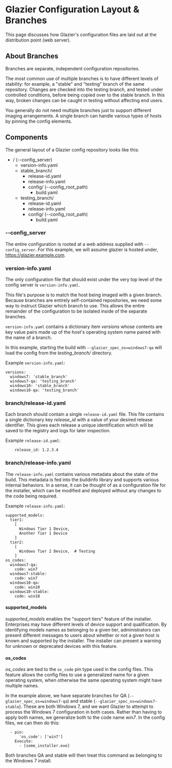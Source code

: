 # Glazier Configuration Layout & Branches

This page discusses how Glazier's configuration files are laid out at the
distribution point (web server).

## About Branches

Branches are separate, independent configuration repositories.

The most common use of multiple branches is to have different levels of
stability: for example, a "stable" and "testing" branch of the same repository.
Changes are checked into the testing branch, and tested under controlled
conditions, before being copied over to the stable branch. In this way, broken
changes can be caught in testing without affecting end users.

You generally do not need multiple branches just to support different imaging
arrangements. A single branch can handle various types of hosts by pinning the
config elements.

## Components

The general layout of a Glazier config repository looks like this:

*   / (--config_server)
    *   version-info.yaml
    *   stable_branch/
        *   release-id.yaml
        *   release-info.yaml
        *   config/ (--config_root_path)
            *   build.yaml
    *   testing_branch/
        *   release-id.yaml
        *   release-info.yaml
        *   config/ (--config_root_path)
            *   build.yaml

### --config_server

The entire configuration is rooted at a web address supplied with
`--config_server`. For this example, we will assume glazier is hosted under,
https://glazier.example.com.

### version-info.yaml

The only configuration file that should exist under the very top level of the
config server is `version-info.yaml`.

This file's purpose is to match the host being imaged with a given branch.
Because branches are entirely self-contained repositories, we need some way to
instruct Glazier which branch to use. This allows the entire remainder of the
configuration to be isolated inside of the separate branches.

`version-info.yaml` contains a dictionary item *versions* whose contents are key
value pairs made up of the host's operating system name paired with the name of
a branch.

In this example, starting the build with `--glazier_spec_os=windows7-qa` will
load the config from the *testing_branch/* directory.

Example `version-info.yaml`:

    versions:
      windows7: 'stable_branch'
      windows7-qa: 'testing_branch'
      windows10: 'stable_branch'
      windows10-qa: 'testing_branch'

### branch/release-id.yaml

Each branch should contain a single `release-id.yaml` file. This file contains a
single dictionary key *release_id* with a value of your desired release
identifier. This gives each release a unique identification which will be saved
to the registry and logs for later inspection.

Example `release-id.yaml`:

        release_id: 1.2.3.4

### branch/release-info.yaml

The `release-info.yaml` contains various metadata about the state of the build.
This metadata is fed into the buildinfo library and supports various internal
behaviors. In a sense, it can be thought of as a configuration file for the
installer, which can be modified and deployed without any changes to the code
being required.

Example `release-info.yaml`:

    supported_models:
      tier1:
        [
          Windows Tier 1 Device,
          Another Tier 1 Device
        ]
      tier2:
        [
          Windows Tier 2 Device,  # Testing
        ]
    os_codes:
      windows7-qa:
        code: win7
      windows7-stable:
        code: win7
      windows10-qa:
        code: win10
      windows10-stable:
        code: win10

#### supported_models

*supported_models* enables the "support tiers" feature of the installer.
Enterprises may have different levels of device support and qualification. By
identifying models names as belonging to a given tier, administrators can
present different messages to users about whether or not a given host is known
and supported by the installer. The installer can present a warning for unknown
or deprecated devices with this feature.

#### os_codes

*os_codes* are tied to the `os_code` pin type used in the config files. This
feature allows the config files to use a generalized name for a given operating
system, when otherwise the same operating system might have multiple names.

In the example above, we have separate branches for QA
(`--glazier_spec_os=windows7-qa`) and stable
(`--glazier_spec_os=windows7-stable`). These are both Windows 7, and we want
Glazier to attempt to process the Windows 7 configuration in both cases. Rather
than having to apply both names, we generalize both to the code name *win7*. In
the config files, we can then do this:

      - pin:
          'os_code': ['win7']
        Execute:
          - [some_installer.exe]

Both branches QA and stable will then treat this command as belonging to the
Windows 7 install.
